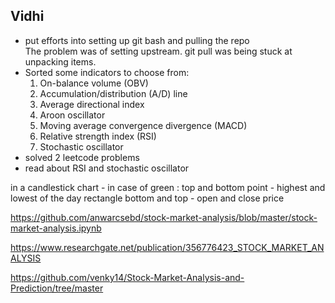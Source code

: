 ## Vidhi

<ul> 
<li> put efforts into setting up git bash and pulling the repo</li>
 The problem was of setting upstream. git pull was being stuck at unpacking items.

 <li> Sorted some indicators to choose from: 
 <ol>
 <li>On-balance volume (OBV)
<li>Accumulation/distribution (A/D) line
<li>Average directional index
<li>Aroon oscillator
<li>Moving average convergence divergence (MACD)
<li>Relative strength index (RSI)
<li>Stochastic oscillator

</ol>
<li>solved 2 leetcode problems</li>
<li>read about RSI and stochastic oscillator
</ul>

in a candlestick chart -
in case of green : top and bottom point - highest and lowest of the day
rectangle bottom and top - open and close price

https://github.com/anwarcsebd/stock-market-analysis/blob/master/stock-market-analysis.ipynb

https://www.researchgate.net/publication/356776423_STOCK_MARKET_ANALYSIS

https://github.com/venky14/Stock-Market-Analysis-and-Prediction/tree/master
